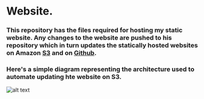 # Website.

### This repository has the files required for hosting my static website. Any changes to the website are pushed to his repository which in turn updates the statically hosted websites on Amazon [S3](http://kartik.reddy.s3-website-us-east-1.amazonaws.com) and on [Github](https://pajkouisn.github.io/Website/).

### Here's a simple diagram representing the architecture used to automate updating hte website on S3.

![alt text](https://github.com/Pajkouisn/Website/PushFromGithubToS3.PNG "Push From Github To S3")
